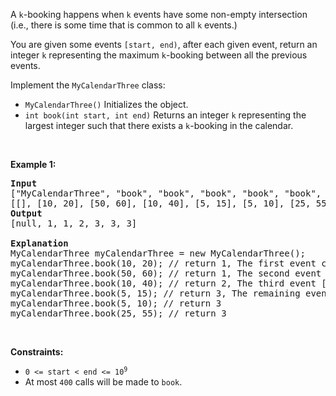 <div><p>A <code>k</code>-booking happens when <code>k</code> events have some non-empty intersection (i.e., there is some time that is common to all <code>k</code> events.)</p>

<p>You are given some events <code>[start, end)</code>, after each given event, return an integer <code>k</code> representing the maximum <code>k</code>-booking between all the previous events.</p>

<p>Implement the <code>MyCalendarThree</code> class:</p>

<ul>
	<li><code>MyCalendarThree()</code> Initializes the object.</li>
	<li><code>int book(int start, int end)</code> Returns an integer <code>k</code> representing the largest integer such that there exists a <code>k</code>-booking in the calendar.</li>
</ul>

<p>&nbsp;</p>
<p><strong>Example 1:</strong></p>

<pre><strong>Input</strong>
["MyCalendarThree", "book", "book", "book", "book", "book", "book"]
[[], [10, 20], [50, 60], [10, 40], [5, 15], [5, 10], [25, 55]]
<strong>Output</strong>
[null, 1, 1, 2, 3, 3, 3]

<strong>Explanation</strong>
MyCalendarThree myCalendarThree = new MyCalendarThree();
myCalendarThree.book(10, 20); // return 1, The first event can be booked and is disjoint, so the maximum k-booking is a 1-booking.
myCalendarThree.book(50, 60); // return 1, The second event can be booked and is disjoint, so the maximum k-booking is a 1-booking.
myCalendarThree.book(10, 40); // return 2, The third event [10, 40) intersects the first event, and the maximum k-booking is a 2-booking.
myCalendarThree.book(5, 15); // return 3, The remaining events cause the maximum K-booking to be only a 3-booking.
myCalendarThree.book(5, 10); // return 3
myCalendarThree.book(25, 55); // return 3
</pre>

<p>&nbsp;</p>
<p><strong>Constraints:</strong></p>

<ul>
	<li><code>0 &lt;= start &lt; end &lt;= 10<sup>9</sup></code></li>
	<li>At most <code>400</code> calls will be made to <code>book</code>.</li>
</ul>
</div>